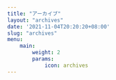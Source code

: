 ```yaml
---
title: "アーカイブ"
layout: "archives"
date: '2021-11-04T20:20:20+08:00'
slug: "archives"
menu:
    main:
        weight: 2
        params: 
            icon: archives
---
```

